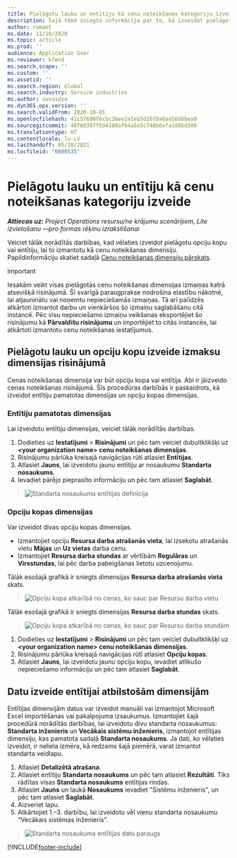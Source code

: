 ```yaml
---
title: Pielāgotu lauku un entītiju kā cenu noteikšanas kategoriju izveide
description: Šajā tēmā sniegta informācija par to, kā izveidot pielāgotas opciju kopas vai entitījas.
author: rumant
ms.date: 11/18/2020
ms.topic: article
ms.prod: ''
audience: Application User
ms.reviewer: kfend
ms.search.scope: ''
ms.custom: ''
ms.assetid: ''
ms.search.region: Global
ms.search.industry: Service industries
ms.author: suvaidya
ms.dyn365.ops.version: ''
ms.search.validFrom: 2020-10-01
ms.openlocfilehash: 41c57690fecbc3bee2a1eb5d26f8a6aa56d8bea9
ms.sourcegitcommit: 40f68387f594180af64a5e5c748b6efa188bd300
ms.translationtype: HT
ms.contentlocale: lv-LV
ms.lasthandoff: 05/10/2021
ms.locfileid: "6000535"
---
```

# <a name="create-custom-fields-and-entities-as-pricing-dimensions"></a>Pielāgotu lauku un entītiju kā cenu noteikšanas kategoriju izveide

_**Attiecas uz:** Project Operations resursu/ne krājumu scenārijiem, Lite izvietošanu —pro formas rēķinu izrakstīšanai_

Veiciet tālāk norādītās darbības, kad vēlaties izveidot pielāgotu opciju kopu vai entītiju, lai to izmantotu kā cenu noteikšanas dimensiju. Papildinformāciju skatiet sadaļā [Cenu noteikšanas dimensiju pārskats](pricing-dimensions-overview.md).  

> [!IMPORTANT]
> Iesakām veikt visas pielāgotās cenu noteikšanas dimensijas izmaiņas katrā atsevišķā risinājumā. Šī svarīgā paraugprakse nodrošina elastību nākotnē, lai atjauninātu vai noņemtu nepieciešamās izmaiņas. Tā arī palīdzēs atkārtoti izmantot darbu un vienkāršos šo izmaiņu saglabāšanu citā instancē. Pēc visu nepieciešamo izmaiņu veikšanas eksportējiet šo risinājumu kā **Pārvaldītu risinājumu** un importējiet to citās instancēs, lai atkārtoti izmantotu cenu noteikšanas iestatījumus.

  
## <a name="create-custom-fields-and-option-sets-in-the-pricing-dimension-solution"></a>Pielāgotu lauku un opciju kopu izveide izmaksu dimensijas risinājumā

Cenas noteikšanas dimensija var būt opciju kopa vai entītija. Abi ir jāizveido cenas noteikšanas risinājumā. Šīs procedūras darbībās ir paskaidrots, kā izveidot entītiju pamatotas dimensijas un opciju kopas dimensijas.

### <a name="entity-based-dimensions"></a>Entītiju pamatotas dimensijas
Lai izveidotu entītiju dimensijas, veiciet tālāk norādītās darbības.

1. Dodieties uz **Iestatījumi** > **Risinājumi** un pēc tam veiciet dubultklikšķi uz **\<your organization name> cenu noteikšanas dimensijas**.
2. Risinājumu pārlūka kreisajā navigācijas rūtī atlasiet **Entītijas**.
3. Atlasiet **Jauns**, lai izveidotu jaunu entītiju ar nosaukumu **Standarta nosaukums**. 
4. Ievadiet pārējo pieprasīto informāciju un pēc tam atlasiet **Saglabāt**.

> ![Standarta nosaukuma entītijas definīcija](media/Standard-Title-entity-definition.png)

### <a name="option-set-based-dimensions"></a>Opciju kopas dimensijas 
Var izveidot divas opciju kopas dimensijas. 

- Izmantojiet opciju **Resursa darba atrašanās vieta**, lai izsekotu atrašanās vietu **Mājas** un **Uz vietas** darba cenu. 
- Izmantojiet **Resursa darba stundas** ar vērtībām **Regulāras** un **Virsstundas**, lai pēc darba pabeigšanas lietotu uzcenojumu.

Tālāk esošajā grafikā ir sniegts dimensijas **Resursa darba atrašanās vieta** skats. 

> ![Opciju kopa atkarībā no cenas, ko sauc par Resursu darba vietu](media/Option-set-PD-called-Resource-Work-Location.png)

Tālāk esošajā grafikā ir sniegts dimensijas **Resursa darba stundas** skats. 

> ![Opciju kopa atkarībā no cenas, ko sauc par Resursu darba stundām](media/Option-set-PD-called-Resource-Work-Hours.png)

1. Dodieties uz **Iestatījumi** > **Risinājumi** un pēc tam veiciet dubultklikšķi uz **\<your organization name> cenu noteikšanas dimensijas**. 
2. Risinājumu pārlūka kreisajā navigācijas rūtī atlasiet **Opciju kopas**. 
3. Atlasiet **Jauns**, lai izveidotu jaunu opciju kopu, ievadiet atlikušo nepieciešamo informāciju un pēc tam atlasiet **Saglabāt**.

## <a name="create-data-for-entity-based-dimensions"></a>Datu izveide entītijai atbilstošām dimensijām

Entītijas dimensijām datus var izveidot manuāli vai izmantojot Microsoft Excel importēšanas vai pakalpojuma izsaukumus. Izmantojiet šajā procedūrā norādītās darbības, lai izveidotu divu standarta nosaukumus: **Standarta inženieris** un **Vecākais sistēmu inženieris**, izmantojot entītijas dimensiju, kas pamatota sadaļā **Standarta nosaukums**. Ja dati, ko vēlaties izveidot, ir neliela izmēra, kā redzams šajā piemērā, varat izmantot standarta veidlapu.

1. Atlasiet **Detalizētā atrašana**.
2. Atlasiet entītiju **Standarta nosaukums** un pēc tam atlasiet **Rezultāti**. Tiks rādītas visas **Standarta nosaukums** entītijas rindas.
3. Atlasiet **Jauns** un laukā **Nosaukums** ievadiet "Sistēmu inženieris", un pēc tam atlasiet **Saglabāt**.
4. Aizveriet lapu. 
5. Atkārtojiet 1.–3. darbību, lai izveidotu vēl vienu standarta nosaukumu “Vecākais sistēmas inženieris”.

> ![Standarta nosaukuma entītijas datu paraugs](media/ST-data.png)


[!INCLUDE[footer-include](../includes/footer-banner.md)]